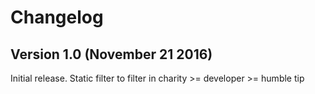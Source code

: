 # Changelog

## Version 1.0 (November 21 2016)

Initial release. Static filter to filter in charity >= developer >= humble tip
